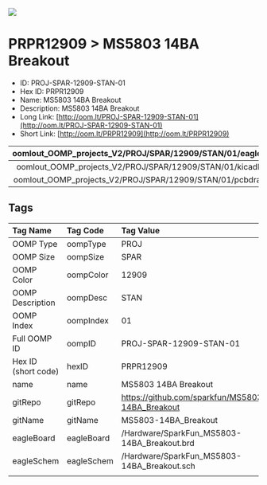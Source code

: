 


  
![][im]
# PRPR12909 > MS5803 14BA Breakout

- ID: PROJ-SPAR-12909-STAN-01
- Hex ID: PRPR12909
- Name: MS5803 14BA Breakout
- Description: MS5803 14BA Breakout
- Long Link: [http://oom.lt/PROJ-SPAR-12909-STAN-01](http://oom.lt/PROJ-SPAR-12909-STAN-01)
- Short Link: [http://oom.lt/PRPR12909](http://oom.lt/PRPR12909)
  

|oomlout_OOMP_projects_V2/PROJ/SPAR/12909/STAN/01/eagleImage.png|oomlout_OOMP_projects_V2/PROJ/SPAR/12909/STAN/01/eagleSchemImage.png|oomlout_OOMP_projects_V2/PROJ/SPAR/12909/STAN/01/kicadPcb3dFront.png|oomlout_OOMP_projects_V2/PROJ/SPAR/12909/STAN/01/kicadPcb3dBack.png|
| :---: | :---: | :---: | :---: |
|oomlout_OOMP_projects_V2/PROJ/SPAR/12909/STAN/01/kicadPcb3d.png|oomlout_OOMP_projects_V2/PROJ/SPAR/12909/STAN/01/bomBack.png|oomlout_OOMP_projects_V2/PROJ/SPAR/12909/STAN/01/bomFront.png|oomlout_OOMP_projects_V2/PROJ/SPAR/12909/STAN/01/pcbdraw.svg|
|oomlout_OOMP_projects_V2/PROJ/SPAR/12909/STAN/01/pcbdrawBack.svg||||

## Tags
  

|Tag Name|Tag Code|Tag Value|
| :--- | :--- | :--- |
|OOMP Type|oompType|PROJ|
|OOMP Size|oompSize|SPAR|
|OOMP Color|oompColor|12909|
|OOMP Description|oompDesc|STAN|
|OOMP Index|oompIndex|01|
|Full OOMP ID|oompID|PROJ-SPAR-12909-STAN-01|
|Hex ID (short code)|hexID|PRPR12909|
|name|name|MS5803 14BA Breakout|
|gitRepo|gitRepo|https://github.com/sparkfun/MS5803-14BA_Breakout|
|gitName|gitName|MS5803-14BA_Breakout|
|eagleBoard|eagleBoard|/Hardware/SparkFun_MS5803-14BA_Breakout.brd|
|eagleSchem|eagleSchem|/Hardware/SparkFun_MS5803-14BA_Breakout.sch|
||||



[im]: PROJ/SPAR/12909/STAN/01/kicadPcb3d_450.png

